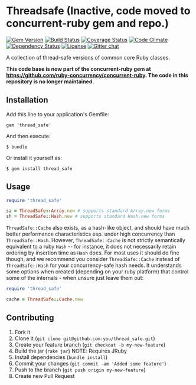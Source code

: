 # Threadsafe (Inactive, code moved to concurrent-ruby gem and repo.)

[![Gem Version](https://badge.fury.io/rb/thread_safe.svg)](http://badge.fury.io/rb/thread_safe) [![Build Status](https://travis-ci.org/ruby-concurrency/thread_safe.svg?branch=master)](https://travis-ci.org/ruby-concurrency/thread_safe) [![Coverage Status](https://img.shields.io/coveralls/ruby-concurrency/thread_safe/master.svg)](https://coveralls.io/r/ruby-concurrency/thread_safe) [![Code Climate](https://codeclimate.com/github/ruby-concurrency/thread_safe.svg)](https://codeclimate.com/github/ruby-concurrency/thread_safe) [![Dependency Status](https://gemnasium.com/ruby-concurrency/thread_safe.svg)](https://gemnasium.com/ruby-concurrency/thread_safe) [![License](https://img.shields.io/badge/license-apache-green.svg)](http://opensource.org/licenses/MIT) [![Gitter chat](http://img.shields.io/badge/gitter-join%20chat%20%E2%86%92-brightgreen.svg)](https://gitter.im/ruby-concurrency/concurrent-ruby)

A collection of thread-safe versions of common core Ruby classes.

__This code base is now part of the concurrent-ruby gem
at https://github.com/ruby-concurrency/concurrent-ruby.
The code in this repository is no longer maintained.__

## Installation

Add this line to your application's Gemfile:

    gem 'thread_safe'

And then execute:

    $ bundle

Or install it yourself as:

    $ gem install thread_safe

## Usage

```ruby
require 'thread_safe'

sa = ThreadSafe::Array.new # supports standard Array.new forms
sh = ThreadSafe::Hash.new # supports standard Hash.new forms
```

`ThreadSafe::Cache` also exists, as a hash-like object, and should have
much better performance characteristics esp. under high concurrency than
`ThreadSafe::Hash`. However, `ThreadSafe::Cache` is not strictly semantically
equivalent to a ruby `Hash` -- for instance, it does not necessarily retain
ordering by insertion time as `Hash` does. For most uses it should do fine
though, and we recommend you consider `ThreadSafe::Cache` instead of
`ThreadSafe::Hash` for your concurrency-safe hash needs. It understands some
options when created (depending on your ruby platform) that control some of the
internals - when unsure just leave them out:


```ruby
require 'thread_safe'

cache = ThreadSafe::Cache.new
```

## Contributing

1. Fork it
2. Clone it (`git clone git@github.com:you/thread_safe.git`)
3. Create your feature branch (`git checkout -b my-new-feature`)
4. Build the jar (`rake jar`) NOTE: Requires JRuby
5. Install dependencies (`bundle install`)
6. Commit your changes (`git commit -am 'Added some feature'`)
7. Push to the branch (`git push origin my-new-feature`)
8. Create new Pull Request
